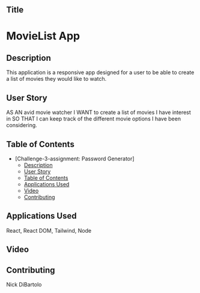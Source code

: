 ## Title
# MovieList App
## Description
This application is a responsive app designed for a user to be able to create a list of movies they would like to watch.
## User Story
AS AN avid movie watcher
I WANT to create a list of movies I have interest in
SO THAT I can keep track of the different movie options I have been considering.
## Table of Contents
- [Challenge-3-assignment: Password Generator]
  - [Description](#description)
  - [User Story](#user-story)
  - [Table of Contents](#table-of-contents)
  - [Applications Used](#applications-used)
  - [Video](#Video)
  - [Contributing](#contributing)
## Applications Used
React, React DOM, Tailwind, Node 
## Video

## Contributing
Nick DiBartolo
